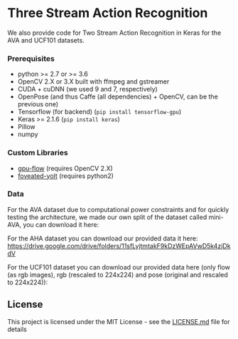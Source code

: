 # Three Stream Action Recognition

We also provide code for Two Stream Action Recognition in Keras for the AVA and UCF101 datasets.

### Prerequisites

* python >= 2.7 or >= 3.6
* OpenCV 2.X or 3.X built with ffmpeg and gstreamer
* CUDA + cuDNN (we used 9 and 7, respectively)
* OpenPose (and thus Caffe (all dependencies) + OpenCV, can be the previous one)
* Tensorflow (for backend) (`pip install tensorflow-gpu`)
* Keras >= 2.1.6 (`pip install keras`)
* Pillow
* numpy

### Custom Libraries

* [gpu-flow]() (requires OpenCV 2.X)
* [foveated-yolt]() (requires python2)

### Data

For the AVA dataset due to computational power constraints and for quickly testing the architecture, we made our own split of the dataset called mini-AVA, you can download it here:

For the AHA dataset you can download our provided data it here: https://drive.google.com/drive/folders/11sfLyjtmtakF9kDzWEpAVwD5k4zjDkdV

For the UCF101 dataset you can download our provided data here (only flow (as rgb images), rgb (rescaled to 224x224) and pose (original and rescaled to 224x224)):

## License

This project is licensed under the MIT License - see the [LICENSE.md](LICENSE.md) file for details
